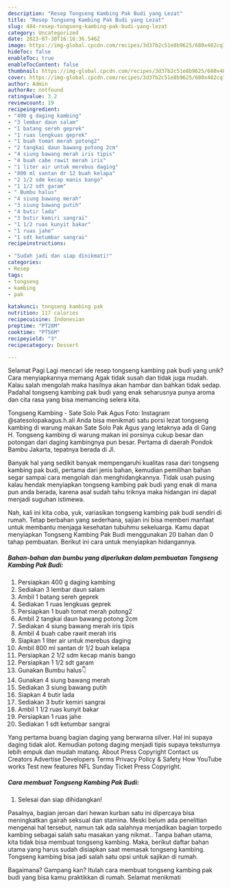 ```yaml
---
description: "Resep Tongseng Kambing Pak Budi yang Lezat"
title: "Resep Tongseng Kambing Pak Budi yang Lezat"
slug: 484-resep-tongseng-kambing-pak-budi-yang-lezat
category: Uncategorized
date: 2023-07-30T16:16:36.546Z
image: https://img-global.cpcdn.com/recipes/3d37b2c51e8b9625/680x482cq70/tongseng-kambing-pak-budi-foto-resep-utama.jpg
hideToc: false
enableToc: true
enableTocContent: false
thumbnail: https://img-global.cpcdn.com/recipes/3d37b2c51e8b9625/680x482cq70/tongseng-kambing-pak-budi-foto-resep-utama.jpg
cover: https://img-global.cpcdn.com/recipes/3d37b2c51e8b9625/680x482cq70/tongseng-kambing-pak-budi-foto-resep-utama.jpg
author: Admin
authorAv: notfound
ratingvalue: 3.2
reviewcount: 19
recipeingredient:
- "400 g daging kambing"
- "3 lembar daun salam"
- "1 batang sereh geprek"
- "1 ruas lengkuas geprek"
- "1 buah tomat merah potong2"
- "2 tangkai daun bawang potong 2cm"
- "4 siung bawang merah iris tipis"
- "4 buah cabe rawit merah iris"
- "1 liter air untuk merebus daging"
- "800 ml santan dr 12 buah kelapa"
- "2 1/2 sdm kecap manis bango"
- "1 1/2 sdt garam"
- " Bumbu halus"
- "4 siung bawang merah"
- "3 siung bawang putih"
- "4 butir lada"
- "3 butir kemiri sangrai"
- "1 1/2 ruas kunyit bakar"
- "1 ruas jahe"
- "1 sdt ketumbar sangrai"
recipeinstructions:

- "Sudah jadi dan siap dinikmati!"
categories:
- Resep
tags:
- tongseng
- kambing
- pak

katakunci: tongseng kambing pak 
nutrition: 117 calories
recipecuisine: Indonesian
preptime: "PT28M"
cooktime: "PT56M"
recipeyield: "3"
recipecategory: Dessert

---
```



Selamat Pagi Lagi mencari ide resep tongseng kambing pak budi yang unik? Cara menyiapkannya memang Agak tidak susah dan tidak juga mudah. Kalau salah mengolah maka hasilnya akan hambar dan bahkan tidak sedap. Padahal tongseng kambing pak budi yang enak seharusnya punya aroma dan cita rasa yang bisa memancing selera kita.


Tongseng Kambing - Sate Solo Pak Agus Foto: Instagram @satesolopakagus.h.ali Anda bisa menikmati satu porsi lezat tongseng kambing di warung makan Sate Solo Pak Agus yang letaknya ada di Gang H. Tongseng kambing di warung makan ini porsinya cukup besar dan potongan dari daging kambingnya pun besar. Pertama di daerah Pondok Bambu Jakarta, tepatnya berada di Jl.

Banyak hal yang sedikit banyak mempengaruhi kualitas rasa dari tongseng kambing pak budi, pertama dari jenis bahan, kemudian pemilihan bahan segar sampai cara mengolah dan menghidangkannya. Tidak usah pusing kalau hendak menyiapkan tongseng kambing pak budi yang enak di mana pun anda berada, karena asal sudah tahu triknya maka hidangan ini dapat menjadi suguhan istimewa.


Nah, kali ini kita coba, yuk, variasikan tongseng kambing pak budi sendiri di rumah. Tetap berbahan yang sederhana, sajian ini bisa memberi manfaat untuk membantu menjaga kesehatan tubuhmu sekeluarga. Kamu dapat menyiapkan Tongseng Kambing Pak Budi menggunakan 20 bahan dan 0 tahap pembuatan. Berikut ini cara untuk menyiapkan hidangannya.

<!--inarticleads1-->

##### Bahan-bahan dan bumbu yang diperlukan dalam pembuatan Tongseng Kambing Pak Budi:

1. Persiapkan 400 g daging kambing
1. Sediakan 3 lembar daun salam
1. Ambil 1 batang sereh geprek
1. Sediakan 1 ruas lengkuas geprek
1. Persiapkan 1 buah tomat merah potong2
1. Ambil 2 tangkai daun bawang potong 2cm
1. Sediakan 4 siung bawang merah iris tipis
1. Ambil 4 buah cabe rawit merah iris
1. Siapkan 1 liter air untuk merebus daging
1. Ambil 800 ml santan dr 1/2 buah kelapa
1. Persiapkan 2 1/2 sdm kecap manis bango
1. Persiapkan 1 1/2 sdt garam
1. Gunakan  Bumbu halus👇
1. Gunakan 4 siung bawang merah
1. Sediakan 3 siung bawang putih
1. Siapkan 4 butir lada
1. Sediakan 3 butir kemiri sangrai
1. Ambil 1 1/2 ruas kunyit bakar
1. Persiapkan 1 ruas jahe
1. Sediakan 1 sdt ketumbar sangrai


Yang pertama buang bagian daging yang berwarna silver. Hal ini supaya daging tidak alot. Kemudian potong daging menjadi tipis supaya teksturnya lebih empuk dan mudah matang. About Press Copyright Contact us Creators Advertise Developers Terms Privacy Policy &amp; Safety How YouTube works Test new features NFL Sunday Ticket Press Copyright. 

<!--inarticleads2-->

##### Cara membuat Tongseng Kambing Pak Budi:


1. Selesai dan siap dihidangkan!

Pasalnya, bagian jeroan dari hewan kurban satu ini dipercaya bisa meningkatkan gairah seksual dan stamina. Meski belum ada penelitian mengenai hal tersebut, namun tak ada salahnya menjadikan bagian torpedo kambing sebagai salah satu masakan yang nikmat.. Tanpa bahan utama, kita tidak bisa membuat tongseng kambing. Maka, berikut daftar bahan utama yang harus sudah disiapkan saat memasak tongseng kambing. Tongseng kambing bisa jadi salah satu opsi untuk sajikan di rumah. 

Bagaimana? Gampang kan? Itulah cara membuat tongseng kambing pak budi yang bisa kamu praktikkan di rumah. Selamat menikmati
